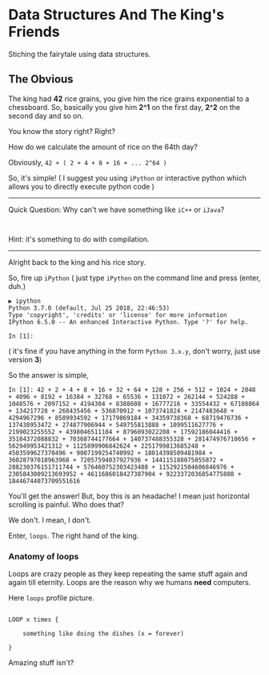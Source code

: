 # Data Structures And The King's Friends

Stiching the fairytale using data structures.


## The Obvious

The king had **42** rice grains, you give him the rice grains exponential to a chessboard. So, basically you give him **2^1** on the first day, **2^2** on the second day and so on.

You know the story right? Right?

How do we calculate the amount of rice on the 64th day?

Obviously, `42 + ( 2 + 4 + 8 + 16 + ... 2^64 )`

So, it's simple! ( I suggest you using `iPython` or interactive python which allows you to directly execute python code ) 

---

Quick Question: Why can't we have something like `iC++` or `iJava`?

```


```

Hint: it's something to do with compilation.

---

Alright back to the king and his rice story.

So, fire up `iPython` ( just type `iPython` on the command line and press (enter, duh.)

```
▶ ipython
Python 3.7.0 (default, Jul 25 2018, 22:46:53)
Type 'copyright', 'credits' or 'license' for more information
IPython 6.5.0 -- An enhanced Interactive Python. Type '?' for help.

In [1]:

```

( it's fine if you have anything in the form `Python 3.x.y`, don't worry, just use version **3**)

So the answer is simple, 

```
In [1]: 42 + 2 + 4 + 8 + 16 + 32 + 64 + 128 + 256 + 512 + 1024 + 2048 + 4096 + 8192 + 16384 + 32768 + 65536 + 131072 + 262144 + 524288 + 1048576 + 2097152 + 4194304 + 8388608 + 16777216 + 33554432 + 67108864 + 134217728 + 268435456 + 536870912 + 1073741824 + 2147483648 + 4294967296 + 8589934592 + 17179869184 + 34359738368 + 68719476736 + 137438953472 + 274877906944 + 549755813888 + 1099511627776 + 2199023255552 + 4398046511104 + 8796093022208 + 17592186044416 + 35184372088832 + 70368744177664 + 140737488355328 + 281474976710656 + 562949953421312 + 1125899906842624 + 2251799813685248 + 4503599627370496 + 9007199254740992 + 18014398509481984 + 36028797018963968 + 72057594037927936 + 144115188075855872 + 288230376151711744 + 576460752303423488 + 1152921504606846976 + 2305843009213693952 + 4611686018427387904 + 9223372036854775808 + 18446744073709551616

```

You'll get the answer! But, boy this is an headache! I mean just horizontal scrolling is painful. Who does that? 

We don't. I mean, I don't.

Enter, `loops`. The right hand of the king. 

### Anatomy of loops

Loops are crazy people as they keep repeating the same stuff again and again till eternity. Loops are the reason why we humans **need** computers.

Here `loops` profile picture.

```

LOOP x times {

	something like doing the dishes (x = forever)

} 

```

Amazing stuff isn't? 

